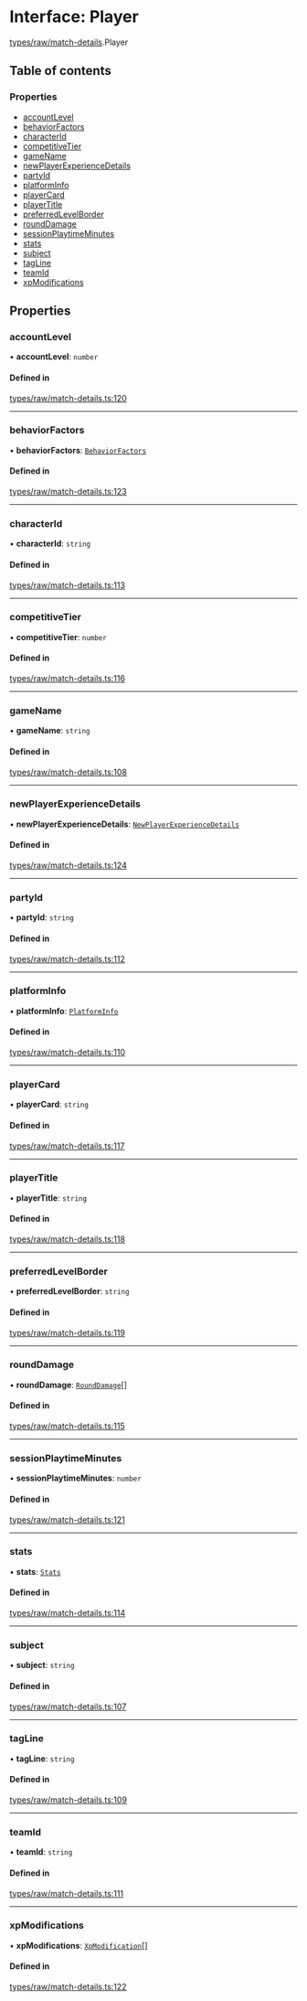 # Interface: Player

[types/raw/match-details](../modules/types_raw_match_details.md).Player

## Table of contents

### Properties

- [accountLevel](types_raw_match_details.Player.md#accountlevel)
- [behaviorFactors](types_raw_match_details.Player.md#behaviorfactors)
- [characterId](types_raw_match_details.Player.md#characterid)
- [competitiveTier](types_raw_match_details.Player.md#competitivetier)
- [gameName](types_raw_match_details.Player.md#gamename)
- [newPlayerExperienceDetails](types_raw_match_details.Player.md#newplayerexperiencedetails)
- [partyId](types_raw_match_details.Player.md#partyid)
- [platformInfo](types_raw_match_details.Player.md#platforminfo)
- [playerCard](types_raw_match_details.Player.md#playercard)
- [playerTitle](types_raw_match_details.Player.md#playertitle)
- [preferredLevelBorder](types_raw_match_details.Player.md#preferredlevelborder)
- [roundDamage](types_raw_match_details.Player.md#rounddamage)
- [sessionPlaytimeMinutes](types_raw_match_details.Player.md#sessionplaytimeminutes)
- [stats](types_raw_match_details.Player.md#stats)
- [subject](types_raw_match_details.Player.md#subject)
- [tagLine](types_raw_match_details.Player.md#tagline)
- [teamId](types_raw_match_details.Player.md#teamid)
- [xpModifications](types_raw_match_details.Player.md#xpmodifications)

## Properties

### accountLevel

• **accountLevel**: `number`

#### Defined in

[types/raw/match-details.ts:120](https://github.com/jameslinimk/unofficial-valorant-api/blob/fe67431/package/src/types/raw/match-details.ts#L120)

___

### behaviorFactors

• **behaviorFactors**: [`BehaviorFactors`](types_raw_match_details.BehaviorFactors.md)

#### Defined in

[types/raw/match-details.ts:123](https://github.com/jameslinimk/unofficial-valorant-api/blob/fe67431/package/src/types/raw/match-details.ts#L123)

___

### characterId

• **characterId**: `string`

#### Defined in

[types/raw/match-details.ts:113](https://github.com/jameslinimk/unofficial-valorant-api/blob/fe67431/package/src/types/raw/match-details.ts#L113)

___

### competitiveTier

• **competitiveTier**: `number`

#### Defined in

[types/raw/match-details.ts:116](https://github.com/jameslinimk/unofficial-valorant-api/blob/fe67431/package/src/types/raw/match-details.ts#L116)

___

### gameName

• **gameName**: `string`

#### Defined in

[types/raw/match-details.ts:108](https://github.com/jameslinimk/unofficial-valorant-api/blob/fe67431/package/src/types/raw/match-details.ts#L108)

___

### newPlayerExperienceDetails

• **newPlayerExperienceDetails**: [`NewPlayerExperienceDetails`](types_raw_match_details.NewPlayerExperienceDetails.md)

#### Defined in

[types/raw/match-details.ts:124](https://github.com/jameslinimk/unofficial-valorant-api/blob/fe67431/package/src/types/raw/match-details.ts#L124)

___

### partyId

• **partyId**: `string`

#### Defined in

[types/raw/match-details.ts:112](https://github.com/jameslinimk/unofficial-valorant-api/blob/fe67431/package/src/types/raw/match-details.ts#L112)

___

### platformInfo

• **platformInfo**: [`PlatformInfo`](types_raw_match_details.PlatformInfo.md)

#### Defined in

[types/raw/match-details.ts:110](https://github.com/jameslinimk/unofficial-valorant-api/blob/fe67431/package/src/types/raw/match-details.ts#L110)

___

### playerCard

• **playerCard**: `string`

#### Defined in

[types/raw/match-details.ts:117](https://github.com/jameslinimk/unofficial-valorant-api/blob/fe67431/package/src/types/raw/match-details.ts#L117)

___

### playerTitle

• **playerTitle**: `string`

#### Defined in

[types/raw/match-details.ts:118](https://github.com/jameslinimk/unofficial-valorant-api/blob/fe67431/package/src/types/raw/match-details.ts#L118)

___

### preferredLevelBorder

• **preferredLevelBorder**: `string`

#### Defined in

[types/raw/match-details.ts:119](https://github.com/jameslinimk/unofficial-valorant-api/blob/fe67431/package/src/types/raw/match-details.ts#L119)

___

### roundDamage

• **roundDamage**: [`RoundDamage`](types_raw_match_details.RoundDamage.md)[]

#### Defined in

[types/raw/match-details.ts:115](https://github.com/jameslinimk/unofficial-valorant-api/blob/fe67431/package/src/types/raw/match-details.ts#L115)

___

### sessionPlaytimeMinutes

• **sessionPlaytimeMinutes**: `number`

#### Defined in

[types/raw/match-details.ts:121](https://github.com/jameslinimk/unofficial-valorant-api/blob/fe67431/package/src/types/raw/match-details.ts#L121)

___

### stats

• **stats**: [`Stats`](types_raw_match_details.Stats.md)

#### Defined in

[types/raw/match-details.ts:114](https://github.com/jameslinimk/unofficial-valorant-api/blob/fe67431/package/src/types/raw/match-details.ts#L114)

___

### subject

• **subject**: `string`

#### Defined in

[types/raw/match-details.ts:107](https://github.com/jameslinimk/unofficial-valorant-api/blob/fe67431/package/src/types/raw/match-details.ts#L107)

___

### tagLine

• **tagLine**: `string`

#### Defined in

[types/raw/match-details.ts:109](https://github.com/jameslinimk/unofficial-valorant-api/blob/fe67431/package/src/types/raw/match-details.ts#L109)

___

### teamId

• **teamId**: `string`

#### Defined in

[types/raw/match-details.ts:111](https://github.com/jameslinimk/unofficial-valorant-api/blob/fe67431/package/src/types/raw/match-details.ts#L111)

___

### xpModifications

• **xpModifications**: [`XpModification`](types_raw_match_details.XpModification.md)[]

#### Defined in

[types/raw/match-details.ts:122](https://github.com/jameslinimk/unofficial-valorant-api/blob/fe67431/package/src/types/raw/match-details.ts#L122)

